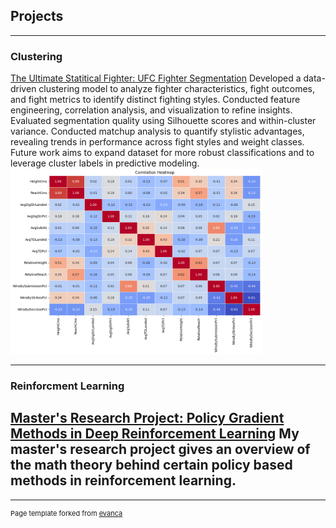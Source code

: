 ## Projects

---

### Clustering

[The Ultimate Statitical Fighter: UFC Fighter Segmentation](https://github.com/sgracia19/UFC-FIghter-Segmentation/blob/main/ufc-fighter-style-segmentation.ipynb)
Developed a data-driven clustering model to analyze fighter characteristics, fight outcomes, and fight metrics to identify
distinct fighting styles. Conducted feature engineering, correlation analysis, and visualization to refine insights. Evaluated
segmentation quality using Silhouette scores and within-cluster variance. Conducted matchup analysis to quantify stylistic
advantages, revealing trends in performance across fight styles and weight classes. Future work aims to expand dataset for
more robust classifications and to leverage cluster labels in predictive modeling.
<img src="/images/Heat Map UFC Segmentation.png" alt="Heat Map UFC Segmentation" width="80%">


---
### Reinforcment Learning

[Master's Research Project: Policy Gradient Methods in Deep Reinforcement Learning](https://github.com/sgracia19/sgracia19.github.io/blob/main/Sebastian_Gracia_MS_project.pdf)
My master's research project gives an overview of the math theory behind certain policy based methods in reinforcement learning.
---
---
<p style="font-size:11px">Page template forked from <a href="https://github.com/evanca/quick-portfolio">evanca</a></p>
<!-- Remove above link if you don't want to attibute -->
